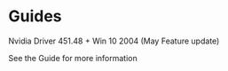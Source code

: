 # Guides

Nvidia Driver 451.48
+
Win 10 2004 (May Feature update)


See the Guide for more information
